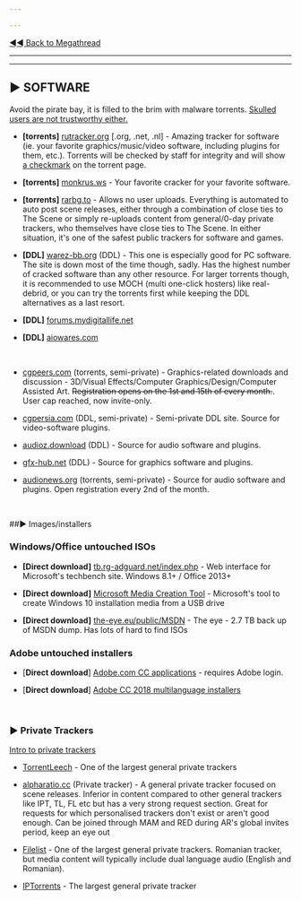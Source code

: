 ---
---
[◄◄ Back to Megathread](https://www.reddit.com/r/Piracy/wiki/megathread)

---
---

## ► SOFTWARE

Avoid the pirate bay, it is filled to the brim with malware torrents. [Skulled users are not trustworthy either.](https://www.reddit.com/r/Piracy/comments/cxbn33/psa_ransomware_all_current_vegas_pro_17_torrents/)

* **[torrents]** [rutracker.org](http://rutracker.org/) [.org, .net, .nl] - Amazing tracker for software (ie. your favorite graphics/music/video software, including plugins for them, etc.). Torrents will be checked by staff for integrity and will show [a checkmark](https://i.imgur.com/GpZIvRq.jpg) on the torrent page.
* **[torrents]** [monkrus.ws](http://w13.monkrus.ws/) - Your favorite cracker for your favorite software.
* **[torrents]** [rarbg.to](https://rarbg.to/) - Allows no user uploads. Everything is automated to auto post scene releases, either through a combination of close ties to The Scene or simply re-uploads content from general/0-day private trackers, who themselves have close ties to The Scene. In either situation, it's one of the safest public trackers for software and games.
* **[DDL]** [warez-bb.org](http://warez-bb.org/) (DDL) - This one is especially good for PC software. The site is down most of the time though, sadly. Has the highest number of cracked software than any other resource. For larger torrents though, it is recommended to use MOCH (multi one-click hosters) like real-debrid, or you can try the torrents first while keeping the DDL alternatives as a last resort.
* **[DDL]** [forums.mydigitallife.net](https://forums.mydigitallife.net/)
* **[DDL]** [aiowares.com](https://www.aiowares.com/)

&nbsp;

* [cgpeers.com](https://www.cgpeers.com) (torrents, semi-private) - Graphics-related downloads and discussion - 3D/Visual Effects/Computer Graphics/Design/Computer Assisted Art. ~~Registration opens on the 1st and 15th of every month.~~. User cap reached, now invite-only.
* [cgpersia.com](https://forum.cgpersia.com/) (DDL, semi-private) - Semi-private DDL site. Source for video-software plugins.
* [audioz.download](https://audioz.download/) (DDL) - Source for audio software and plugins.
* [gfx-hub.net](https://gfx-hub.net/) (DDL) - Source for graphics software and plugins.
* [audionews.org](https://audionews.org/) (torrents, semi-private) - Source for audio software and plugins. Open registration every 2nd of the month.

&nbsp;





##► Images/installers

### Windows/Office untouched ISOs

* **[Direct download]** [tb.rg-adguard.net/index.php](https://tb.rg-adguard.net/index.php) - Web interface for Microsoft's techbench site. Windows 8.1+ / Office 2013+
* **[Direct download]** [Microsoft Media Creation Tool](https://www.microsoft.com/en-us/software-download/windows10) - Microsoft's tool to create Windows 10 installation media from a USB drive
* **[Direct download]** [the-eye.eu/public/MSDN](https://the-eye.eu/public/MSDN/) - The eye - 2.7 TB back up of MSDN dump. Has lots of hard to find ISOs

### Adobe untouched installers

* [**Direct download**] [Adobe.com CC applications](https://helpx.adobe.com/creative-cloud/kb/creative-cloud-apps-download.html) - requires Adobe login.
* [**Direct download**] [Adobe CC 2018 multilanguage installers](http://prodesigntools.com/adobe-cc-2018-direct-download-links.html)

&nbsp;




### ► **Private Trackers**

[Intro to private trackers](https://www.reddit.com/r/Piracy/wiki/guides/private_trackers)

* [TorrentLeech](https://www.torrentleech.org/) - One of the largest general private trackers
* [alpharatio.cc](https://alpharatio.cc/) (Private tracker) - A general private tracker focused on scene releases. Inferior in content compared to other general trackers like IPT, TL, FL etc but has a very strong request section. Great for requests for which personalised trackers don't exist or aren't good enough. Can be joined through MAM and RED during AR's global invites period, keep an eye out
* [Filelist](https://filelist.ro/) - One of the largest general private trackers. Romanian tracker, but media content will typically include dual language audio (English and Romanian).
* [IPTorrents](http://iptorrents.com/) - The largest general private tracker

&nbsp;